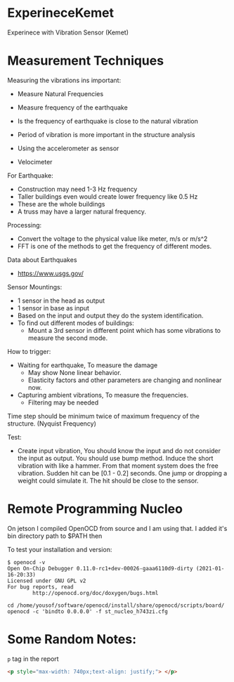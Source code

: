# ExperineceKemet
Experinece with Vibration Sensor (Kemet)

# Measurement Techniques
Measuring the vibrations ins important:
- Measure Natural Frequencies
- Measure frequency of the earthquake
- Is the frequency of earthquake is close to the natural vibration
- Period of vibration is more important in the structure analysis

- Using the accelerometer as sensor
- Velocimeter

For Earthquake:
- Construction may need 1-3 Hz frequency
- Taller buildings even would create lower frequency like 0.5 Hz
- These are the whole buildings
- A truss may have a larger natural frequency.

Processing:
- Convert the voltage to the physical value like meter, m/s or m/s^2
- FFT is one of the methods to get the frequency of different modes.

Data about Earthquakes
- https://www.usgs.gov/


Sensor Mountings:
- 1 sensor in the head as output
- 1 sensor in base as input
- Based on the input and output they do the system identification.
- To find out different modes of buildings:
    - Mount a 3rd sensor in different point which has some vibrations to measure the second mode.

How to trigger:
- Waiting for earthquake, To measure the damage
    - May show None linear behavior.
    - Elasticity factors and other parameters are changing and nonlinear now.
- Capturing ambient vibrations, To measure the frequencies.
    - Filtering may be needed


Time step should be minimum twice of maximum frequency of the structure. (Nyquist Frequency)

Test:
- Create input vibration, You should know the input and do not consider the input as output.
You should use bump method. Induce the short vibration with like a hammer. From that moment system does the free 
vibration. Sudden hit can be [0.1 - 0.2] seconds. One jump or dropping a weight could simulate it.
The hit should be close to the sensor.

# Remote Programming Nucleo

On jetson I compiled OpenOCD from source and I am using that. I added it's bin directory path to $PATH then

To test your installation and version:
```
$ openocd -v
Open On-Chip Debugger 0.11.0-rc1+dev-00026-gaaa6110d9-dirty (2021-01-16-20:33)
Licensed under GNU GPL v2
For bug reports, read
        http://openocd.org/doc/doxygen/bugs.html
```

```
cd /home/yousof/software/openocd/install/share/openocd/scripts/board/
openocd -c 'bindto 0.0.0.0' -f st_nucleo_h743zi.cfg
```

# Some Random Notes:

`p` tag in the report
```html
<p style="max-width: 740px;text-align: justify;"> </p>
```
